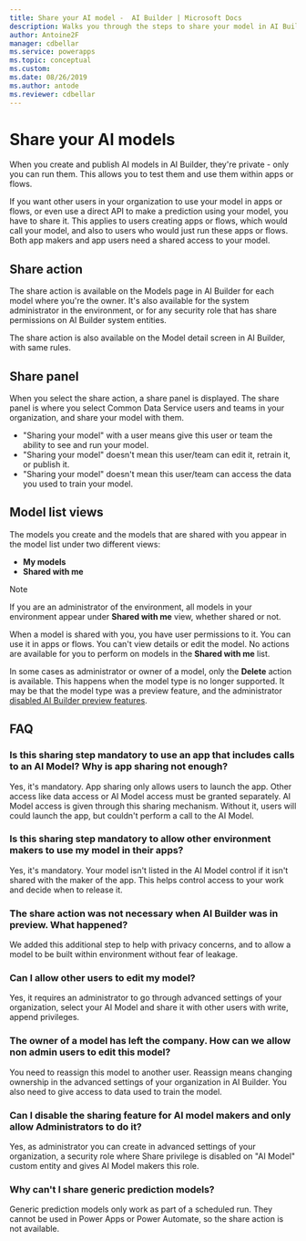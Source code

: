```yaml
---
title: Share your AI model -  AI Builder | Microsoft Docs
description: Walks you through the steps to share your model in AI Builder.
author: Antoine2F
manager: cdbellar
ms.service: powerapps
ms.topic: conceptual
ms.custom: 
ms.date: 08/26/2019
ms.author: antode
ms.reviewer: cdbellar
---
```


# Share your AI models

When you create and publish AI  models in AI Builder, they're private - only you can run them. This allows you to test them and use them within apps or flows.

If you want other users in your organization to use your model in apps or flows, or even use a direct API to make a prediction using your model, you have to share it. This applies to users creating apps or flows, which would call your model, and also to users who would just run these apps or flows. Both app makers and app users need a shared access to your model.

## Share action

The share action is available on the Models page in AI Builder for each model where you're the owner. It's also available for the system administrator in the environment, or for any security role that has  share permissions on AI Builder system entities.

The share action is also available on the Model detail screen in AI Builder, with same rules.

## Share panel

When you select the share action, a share panel is displayed. The share panel is where you select Common Data Service users and teams in your organization, and share your model with them.

- "Sharing your model" with a user means give this user or team the ability to see and run your model.
- "Sharing your model" doesn't mean this user/team can edit it, retrain it, or publish it.
- "Sharing your model" doesn't mean this user/team can access the data you used to train your model.

## Model list views

The models you create and the models that are shared with you appear in the model list under two different views:

- **My models**
- **Shared with me**

 > [!NOTE]
 > If you are an administrator of the environment,  all models in your environment appear under **Shared with me** view, whether shared or not.

When a model is shared with you, you have user permissions to it. You can use it in apps or flows. You can't view details or edit the model. No actions are available for you to perform on models in the **Shared with me** list.

In some cases as administrator or owner of a model, only the **Delete** action is available. This happens when the model type is no longer supported.  It may be that the model type was a preview feature,  and the administrator [disabled AI Builder preview features](administer.md#enable-or-disable-ai-builder-preview-features).

## FAQ

### Is this sharing step mandatory to use an app that includes calls to an AI Model? Why is app sharing not enough?

Yes, it's mandatory. App sharing only allows users to launch the app. Other access like data access or AI Model access must be granted separately. AI Model access is given through this sharing mechanism. Without it, users will could launch the app, but couldn't perform a call to the AI Model.

### Is this sharing step mandatory to allow other environment makers to use my model in their apps?

Yes, it's mandatory. Your model isn't listed in the AI Model control if it isn't shared with the maker of the app. This helps control access to your work and decide when to release it.

### The share action was not necessary when AI Builder was in preview. What happened?

We added this additional step to help with privacy concerns, and to allow a model to be built within environment without fear of leakage.

### Can I allow other users to edit my model?
 
 Yes, it requires an administrator to go through advanced settings of your organization, select your AI Model and share it with other users with write, append privileges.

### The owner of a model has left the company. How can we allow non admin users to edit this model?

 You need to reassign this model to another user. Reassign means changing ownership in the advanced settings of your organization in AI Builder.  You also need to give  access to data used to train the model.

### Can I disable the sharing feature for AI model makers and only allow Administrators to do it?

Yes, as administrator you can create in advanced settings of your organization, a security role where Share privilege is disabled on "AI Model" custom entity and gives AI Model makers this role.

### Why can't I share generic prediction models?

Generic prediction models only work as part of a scheduled run. They cannot be used in Power Apps or Power Automate, so the share action is not available.
